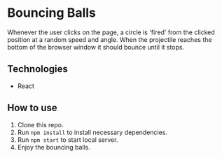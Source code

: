 # Bouncing Balls 
Whenever the user clicks on the page, a circle is 'fired' from the clicked position at a random speed and angle. When the projectile reaches the bottom of the browser window it should bounce until it stops. 

## Technologies
- React 

## How to use
1. Clone this repo.
2. Run `npm install` to install necessary dependencies.
3. Run `npm start` to start local server.
4. Enjoy the bouncing balls. 


